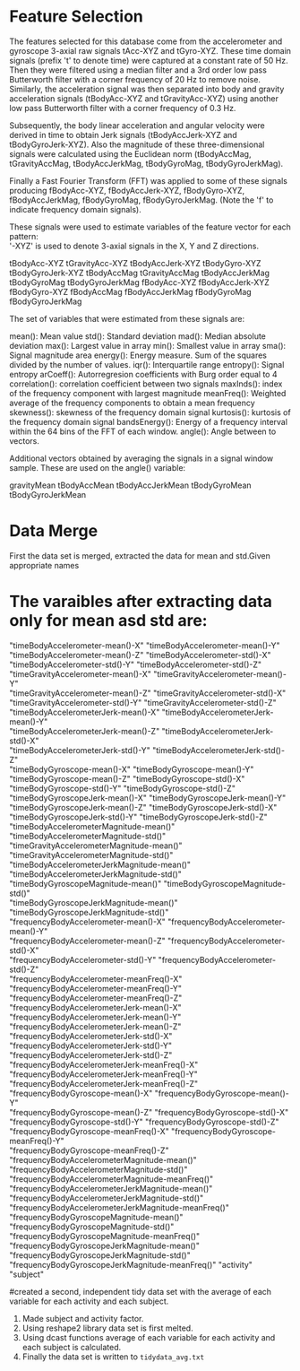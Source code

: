 Feature Selection 
=================

The features selected for this database come from the accelerometer and gyroscope 3-axial raw signals tAcc-XYZ and tGyro-XYZ. These time domain signals (prefix 't' to denote time) were captured at a constant rate of 50 Hz. Then they were filtered using a median filter and a 3rd order low pass Butterworth filter with a corner frequency of 20 Hz to remove noise. Similarly, the acceleration signal was then separated into body and gravity acceleration signals (tBodyAcc-XYZ and tGravityAcc-XYZ) using another low pass Butterworth filter with a corner frequency of 0.3 Hz. 

Subsequently, the body linear acceleration and angular velocity were derived in time to obtain Jerk signals (tBodyAccJerk-XYZ and tBodyGyroJerk-XYZ). Also the magnitude of these three-dimensional signals were calculated using the Euclidean norm (tBodyAccMag, tGravityAccMag, tBodyAccJerkMag, tBodyGyroMag, tBodyGyroJerkMag). 

Finally a Fast Fourier Transform (FFT) was applied to some of these signals producing fBodyAcc-XYZ, fBodyAccJerk-XYZ, fBodyGyro-XYZ, fBodyAccJerkMag, fBodyGyroMag, fBodyGyroJerkMag. (Note the 'f' to indicate frequency domain signals). 

These signals were used to estimate variables of the feature vector for each pattern:  
'-XYZ' is used to denote 3-axial signals in the X, Y and Z directions.

tBodyAcc-XYZ
tGravityAcc-XYZ
tBodyAccJerk-XYZ
tBodyGyro-XYZ
tBodyGyroJerk-XYZ
tBodyAccMag
tGravityAccMag
tBodyAccJerkMag
tBodyGyroMag
tBodyGyroJerkMag
fBodyAcc-XYZ
fBodyAccJerk-XYZ
fBodyGyro-XYZ
fBodyAccMag
fBodyAccJerkMag
fBodyGyroMag
fBodyGyroJerkMag

The set of variables that were estimated from these signals are: 

mean(): Mean value
std(): Standard deviation
mad(): Median absolute deviation 
max(): Largest value in array
min(): Smallest value in array
sma(): Signal magnitude area
energy(): Energy measure. Sum of the squares divided by the number of values. 
iqr(): Interquartile range 
entropy(): Signal entropy
arCoeff(): Autorregresion coefficients with Burg order equal to 4
correlation(): correlation coefficient between two signals
maxInds(): index of the frequency component with largest magnitude
meanFreq(): Weighted average of the frequency components to obtain a mean frequency
skewness(): skewness of the frequency domain signal 
kurtosis(): kurtosis of the frequency domain signal 
bandsEnergy(): Energy of a frequency interval within the 64 bins of the FFT of each window.
angle(): Angle between to vectors.

Additional vectors obtained by averaging the signals in a signal window sample. These are used on the angle() variable:

gravityMean
tBodyAccMean
tBodyAccJerkMean
tBodyGyroMean
tBodyGyroJerkMean
# Data Merge
First the data set is merged, extracted the data for mean and std.Given appropriate names
# The varaibles after extracting data only for mean asd std are:
"timeBodyAccelerometer-mean()-X"                     "timeBodyAccelerometer-mean()-Y"                    
"timeBodyAccelerometer-mean()-Z"                     "timeBodyAccelerometer-std()-X"                     
"timeBodyAccelerometer-std()-Y"                      "timeBodyAccelerometer-std()-Z"                     
"timeGravityAccelerometer-mean()-X"                  "timeGravityAccelerometer-mean()-Y"                 
"timeGravityAccelerometer-mean()-Z"                  "timeGravityAccelerometer-std()-X"                  
"timeGravityAccelerometer-std()-Y"                   "timeGravityAccelerometer-std()-Z"                  
"timeBodyAccelerometerJerk-mean()-X"                 "timeBodyAccelerometerJerk-mean()-Y"                
"timeBodyAccelerometerJerk-mean()-Z"                 "timeBodyAccelerometerJerk-std()-X"                 
"timeBodyAccelerometerJerk-std()-Y"                  "timeBodyAccelerometerJerk-std()-Z"                 
"timeBodyGyroscope-mean()-X"                         "timeBodyGyroscope-mean()-Y"                        
"timeBodyGyroscope-mean()-Z"                         "timeBodyGyroscope-std()-X"                         
"timeBodyGyroscope-std()-Y"                          "timeBodyGyroscope-std()-Z"                         
"timeBodyGyroscopeJerk-mean()-X"                     "timeBodyGyroscopeJerk-mean()-Y"                    
"timeBodyGyroscopeJerk-mean()-Z"                     "timeBodyGyroscopeJerk-std()-X"                     
"timeBodyGyroscopeJerk-std()-Y"                      "timeBodyGyroscopeJerk-std()-Z"                     
"timeBodyAccelerometerMagnitude-mean()"              "timeBodyAccelerometerMagnitude-std()"              
"timeGravityAccelerometerMagnitude-mean()"           "timeGravityAccelerometerMagnitude-std()"           
"timeBodyAccelerometerJerkMagnitude-mean()"          "timeBodyAccelerometerJerkMagnitude-std()"          
"timeBodyGyroscopeMagnitude-mean()"                  "timeBodyGyroscopeMagnitude-std()"                  
"timeBodyGyroscopeJerkMagnitude-mean()"              "timeBodyGyroscopeJerkMagnitude-std()"              
"frequencyBodyAccelerometer-mean()-X"                "frequencyBodyAccelerometer-mean()-Y"               
"frequencyBodyAccelerometer-mean()-Z"                "frequencyBodyAccelerometer-std()-X"                
"frequencyBodyAccelerometer-std()-Y"                 "frequencyBodyAccelerometer-std()-Z"                
"frequencyBodyAccelerometer-meanFreq()-X"            "frequencyBodyAccelerometer-meanFreq()-Y"           
"frequencyBodyAccelerometer-meanFreq()-Z"            "frequencyBodyAccelerometerJerk-mean()-X"           
"frequencyBodyAccelerometerJerk-mean()-Y"            "frequencyBodyAccelerometerJerk-mean()-Z"           
"frequencyBodyAccelerometerJerk-std()-X"             "frequencyBodyAccelerometerJerk-std()-Y"            
"frequencyBodyAccelerometerJerk-std()-Z"             "frequencyBodyAccelerometerJerk-meanFreq()-X"       
"frequencyBodyAccelerometerJerk-meanFreq()-Y"        "frequencyBodyAccelerometerJerk-meanFreq()-Z"       
"frequencyBodyGyroscope-mean()-X"                    "frequencyBodyGyroscope-mean()-Y"                   
"frequencyBodyGyroscope-mean()-Z"                    "frequencyBodyGyroscope-std()-X"                    
"frequencyBodyGyroscope-std()-Y"                     "frequencyBodyGyroscope-std()-Z"                    
"frequencyBodyGyroscope-meanFreq()-X"                "frequencyBodyGyroscope-meanFreq()-Y"               
"frequencyBodyGyroscope-meanFreq()-Z"                "frequencyBodyAccelerometerMagnitude-mean()"        
"frequencyBodyAccelerometerMagnitude-std()"          "frequencyBodyAccelerometerMagnitude-meanFreq()"    
"frequencyBodyAccelerometerJerkMagnitude-mean()"     "frequencyBodyAccelerometerJerkMagnitude-std()"     
"frequencyBodyAccelerometerJerkMagnitude-meanFreq()" "frequencyBodyGyroscopeMagnitude-mean()"            
"frequencyBodyGyroscopeMagnitude-std()"              "frequencyBodyGyroscopeMagnitude-meanFreq()"        
"frequencyBodyGyroscopeJerkMagnitude-mean()"         "frequencyBodyGyroscopeJerkMagnitude-std()"         
"frequencyBodyGyroscopeJerkMagnitude-meanFreq()"     "activity"                                          
"subject"   

#created a second, independent tidy data set with the average of each variable for each activity and each subject.
1. Made subject and activity factor.
2. Using reshape2 library data set is first melted.
3. Using dcast functions average of each variable for each activity and each subject is calculated.
4. Finally the data set is written to `tidydata_avg.txt`
